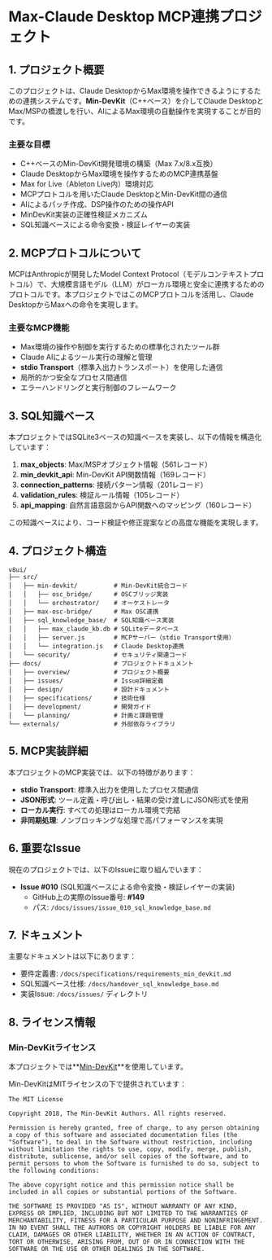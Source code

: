 # Max-Claude Desktop MCP連携プロジェクト

## 1. プロジェクト概要

このプロジェクトは、Claude DesktopからMax環境を操作できるようにするための連携システムです。**Min-DevKit**（C++ベース）を介してClaude DesktopとMax/MSPの橋渡しを行い、AIによるMax環境の自動操作を実現することが目的です。

### 主要な目標

- C++ベースのMin-DevKit開発環境の構築（Max 7.x/8.x互換）
- Claude DesktopからMax環境を操作するためのMCP連携基盤
- Max for Live（Ableton Live内）環境対応
- MCPプロトコルを用いたClaude DesktopとMin-DevKit間の通信
- AIによるパッチ作成、DSP操作のための操作API
- MinDevKit実装の正確性検証メカニズム
- SQL知識ベースによる命令変換・検証レイヤーの実装

## 2. MCPプロトコルについて

MCPはAnthropicが開発したModel Context Protocol（モデルコンテキストプロトコル）で、大規模言語モデル（LLM）がローカル環境と安全に連携するためのプロトコルです。本プロジェクトではこのMCPプロトコルを活用し、Claude DesktopからMaxへの命令を実現します。

### 主要なMCP機能

- Max環境の操作や制御を実行するための標準化されたツール群
- Claude AIによるツール実行の理解と管理
- **stdio Transport**（標準入出力トランスポート）を使用した通信
- 局所的かつ安全なプロセス間通信
- エラーハンドリングと実行制御のフレームワーク

## 3. SQL知識ベース

本プロジェクトではSQLite3ベースの知識ベースを実装し、以下の情報を構造化しています：

1. **max_objects**: Max/MSPオブジェクト情報（561レコード）
2. **min_devkit_api**: Min-DevKit API関数情報（169レコード）
3. **connection_patterns**: 接続パターン情報（201レコード）
4. **validation_rules**: 検証ルール情報（105レコード）
5. **api_mapping**: 自然言語意図からAPI関数へのマッピング（160レコード）

この知識ベースにより、コード検証や修正提案などの高度な機能を実現します。

## 4. プロジェクト構造

```
v8ui/
├── src/
│   ├── min-devkit/          # Min-DevKit統合コード
│   │   ├── osc_bridge/      # OSCブリッジ実装
│   │   └── orchestrator/    # オーケストレータ
│   ├── max-osc-bridge/      # Max OSC連携
│   ├── sql_knowledge_base/  # SQL知識ベース実装
│   │   ├── max_claude_kb.db # SQLiteデータベース
│   │   ├── server.js        # MCPサーバー（stdio Transport使用）
│   │   └── integration.js   # Claude Desktop連携
│   └── security/            # セキュリティ関連コード
├── docs/                    # プロジェクトドキュメント
│   ├── overview/            # プロジェクト概要
│   ├── issues/              # Issue詳細定義
│   ├── design/              # 設計ドキュメント
│   ├── specifications/      # 技術仕様
│   ├── development/         # 開発ガイド
│   └── planning/            # 計画と課題管理
└── externals/               # 外部依存ライブラリ
```

## 5. MCP実装詳細

本プロジェクトのMCP実装では、以下の特徴があります：

- **stdio Transport**: 標準入出力を使用したプロセス間通信
- **JSON形式**: ツール定義・呼び出し・結果の受け渡しにJSON形式を使用
- **ローカル実行**: すべての処理はローカル環境で完結
- **非同期処理**: ノンブロッキングな処理で高パフォーマンスを実現

## 6. 重要なIssue

現在のプロジェクトでは、以下のIssueに取り組んでいます：

- **Issue #010** (SQL知識ベースによる命令変換・検証レイヤーの実装)
  - GitHub上の実際のIssue番号: **#149**
  - パス: `/docs/issues/issue_010_sql_knowledge_base.md`

## 7. ドキュメント

主要なドキュメントは以下にあります：

- 要件定義書: `/docs/specifications/requirements_min_devkit.md`
- SQL知識ベース仕様: `/docs/handover_sql_knowledge_base.md`
- 実装Issue: `/docs/issues/` ディレクトリ

## 8. ライセンス情報

### Min-DevKitライセンス

本プロジェクトでは**[Min-DevKit](https://github.com/Cycling74/min-devkit)**を使用しています。

Min-DevKitはMITライセンスの下で提供されています：

```
The MIT License

Copyright 2018, The Min-DevKit Authors. All rights reserved.

Permission is hereby granted, free of charge, to any person obtaining a copy of this software and associated documentation files (the "Software"), to deal in the Software without restriction, including without limitation the rights to use, copy, modify, merge, publish, distribute, sublicense, and/or sell copies of the Software, and to permit persons to whom the Software is furnished to do so, subject to the following conditions:

The above copyright notice and this permission notice shall be included in all copies or substantial portions of the Software.

THE SOFTWARE IS PROVIDED "AS IS", WITHOUT WARRANTY OF ANY KIND, EXPRESS OR IMPLIED, INCLUDING BUT NOT LIMITED TO THE WARRANTIES OF MERCHANTABILITY, FITNESS FOR A PARTICULAR PURPOSE AND NONINFRINGEMENT. IN NO EVENT SHALL THE AUTHORS OR COPYRIGHT HOLDERS BE LIABLE FOR ANY CLAIM, DAMAGES OR OTHER LIABILITY, WHETHER IN AN ACTION OF CONTRACT, TORT OR OTHERWISE, ARISING FROM, OUT OF OR IN CONNECTION WITH THE SOFTWARE OR THE USE OR OTHER DEALINGS IN THE SOFTWARE.
```
